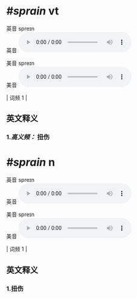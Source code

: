 # ***\#sprain*** vt
英音 spreɪn  
英音
<audio src="./media/sprain-B.aac" controls="controls"></audio>

美音 spreɪn  
美音
<audio src="./media/sprain.aac" controls="controls"></audio>



| 词频 1 |  

英文释义
---
### 1.*高义频：* **扭伤**  


# ***\#sprain*** n
英音 spreɪn  
英音
<audio src="./media/sprain-B.aac" controls="controls"></audio>

美音 spreɪn  
美音
<audio src="./media/sprain.aac" controls="controls"></audio>



| 词频 1 |  

英文释义
---
### 1.**扭伤**  


